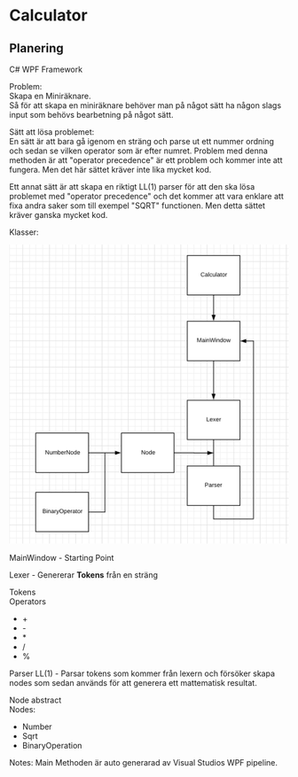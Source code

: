 # Calculator

## Planering

C# WPF Framework

Problem:<br>
Skapa en Miniräknare.<br>
Så för att skapa en miniräknare behöver man på något sätt ha någon slags input som behövs bearbetning på något sätt. 

Sätt att lösa problemet:<br>
En sätt är att bara gå igenom en sträng och parse ut ett nummer ordning och sedan se vilken operator som är efter numret. Problem med denna methoden är att "operator precedence" är ett problem och kommer inte att fungera. Men det här sättet kräver inte lika mycket kod.

Ett annat sätt är att skapa en riktigt LL(1) parser för att den ska lösa problemet med "operator precedence" och det kommer att vara enklare att fixa andra saker som till exempel "SQRT" functionen. Men detta sättet kräver ganska mycket kod.

Klasser:

![class diagram](ClassDiagram.png "Class Diagram")

MainWindow - Starting Point

Lexer - Genererar <b>Tokens</b> från en sträng

Tokens<br>
Operators<br>
* \+
* \-
* \*
* /
* %

Parser LL(1) - Parsar tokens som kommer från lexern och försöker skapa nodes som sedan används för att generera ett mattematisk resultat. 

Node abstract<br>
Nodes:
* Number
* Sqrt
* BinaryOperation

Notes:
Main Methoden är auto generarad av Visual Studios WPF pipeline.

